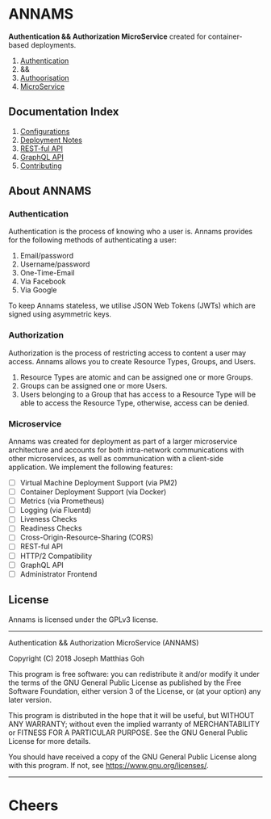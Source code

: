 # ANNAMS
**Authentication && Authorization MicroService** created for container-based deployments.

1. [Authentication](#authentication)
2. &&
3. [Authoorisation](#authorization)
4. [MicroService](#microservice)

## Documentation Index

1. [Configurations](./docs/configuration.md)
2. [Deployment Notes](./docs/deployment.md)
3. [REST-ful API](./docs/api-restful.md)
4. [GraphQL API](./docs/api-graphql.md)
5. [Contributing](./docs/contributing.md)

## About ANNAMS
### Authentication
Authentication is the process of knowing who a user is. Annams provides for the following methods of authenticating a user:

1. Email/password
2. Username/password
3. One-Time-Email
4. Via Facebook
5. Via Google

To keep Annams stateless, we utilise JSON Web Tokens (JWTs) which are signed using asymmetric keys.

### Authorization
Authorization is the process of restricting access to content a user may access. Annams allows you to create Resource Types, Groups, and Users.

1. Resource Types are atomic and can be assigned one or more Groups.
2. Groups can be assigned one or more Users.
3. Users belonging to a Group that has access to a Resource Type will be able to access the Resource Type, otherwise, access can be denied.

### Microservice
Annams was created for deployment as part of a larger microservice architecture and accounts for both intra-network communications with other microservices, as well as communication with a client-side application. We implement the following features:

- [ ] Virtual Machine Deployment Support (via PM2)
- [ ] Container Deployment Support (via Docker)
- [ ] Metrics (via Prometheus)
- [ ] Logging (via Fluentd)
- [ ] Liveness Checks
- [ ] Readiness Checks
- [ ] Cross-Origin-Resource-Sharing (CORS)
- [ ] REST-ful API
- [ ] HTTP/2 Compatibility
- [ ] GraphQL API
- [ ] Administrator Frontend

## License

Annams is licensed under the GPLv3 license.

- - -

Authentication && Authorization MicroService (ANNAMS)

Copyright (C) 2018 Joseph Matthias Goh

This program is free software: you can redistribute it and/or modify
it under the terms of the GNU General Public License as published by
the Free Software Foundation, either version 3 of the License, or
(at your option) any later version.

This program is distributed in the hope that it will be useful,
but WITHOUT ANY WARRANTY; without even the implied warranty of
MERCHANTABILITY or FITNESS FOR A PARTICULAR PURPOSE.  See the
GNU General Public License for more details.

You should have received a copy of the GNU General Public License
along with this program.  If not, see <https://www.gnu.org/licenses/>.

- - -

# Cheers